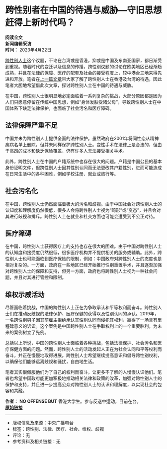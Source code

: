 # 跨性别者在中国的待遇与威胁—守旧思想赶得上新时代吗？

**阅读全文**  
**新闻编辑采访**  
**时间：** 2023年4月22日  

[跨性别人士](https://tw.news.yahoo.com/tag/跨性别人士)这个议题，不论在台湾或是香港，抑或是中国及东南亚国家，都日渐受到重视。随着时代的变迁以及信息的传播，跨性别议题的讨论在欧美地区已经渐趋成熟，并且在法律的保障、医疗的配套及社会的接受程度上，较中港台三地来得先进和开放。笔者在[上一篇文章](https://www.rti.org.tw/news/view/id/2164836)带大家了解了跨性别人士在香港及台湾的待遇，因此笔者大胆地希望借此次文章，探讨跨性别人士在中国的待遇与威胁。

在中国，跨性别人士很明显地必定面临着一系列复杂的挑战，大部分原因都是因为人们只愿意停留在传统中国思想，例如“身体发肤受诸父母”，导致跨性别人士在中国体系下缺乏法律保护，也面临了社会污名和医疗障碍。

## 法律保障严重不足

中国并未为跨性别人士提供全面的法律保护。虽然政府在2001年将同性恋从精神疾病名单上删除，但并未同样保护跨性别人士。变性手术在法律上是合法的，但由于高昂的成本和缺乏保险覆盖，仍有许多人无法接受相关手术。

此外，跨性别人士在中国的户籍系统中也存在很大的问题。户籍是中国公民的基本身份证明文件，但跨性别人士因其性别认同而无法更改其户籍性别，进而可能造成在日常生活中的各种困难，例如学校注册、就业或旅行等。

## 社会污名化

在中国，跨性别人士仍然面临着极大的污名和歧视。由于中国社会对跨性别人士的认知度和理解度仍然很低，很多人会将跨性别人士视为“畸形”或“变态”，并且会对其进行歧视和排斥。跨性别人士在就业和社交方面也可能会遭受到不公正对待。

## 医疗障碍

在中国，跨性别人士获得医疗上的支持也存在很大的困难。由于中国对跨性别人士的认知度和接受度仍然很低，很多医疗机构并不提供相关的服务或辅助。此外，跨性别人士也可能面临到医疗保险的限制，例如：中国政府对跨性别人士的态度也是相对复杂的。一方面，政府在一些地区已经开始推行性别重置手术，并且逐渐加强对跨性别人士的保障和支持，但另一方面，政府也将跨性别人士视为一种社会问题，并且对其进行管控和限制。

## 维权示威活动

尽管面临着挑战，中国的跨性别人士正在为争取承认和平等权利而奋斗。跨性别人士们在推动反歧视的法律保护、医疗保健的获得以及性别认同的承认。2019年，一名跨性别男子因其前雇主拒绝承认其性别认同而侵犯其权利，赢得了一场具有里程碑意义的诉讼。这个案例是中国跨性别人士在争取权利上的一个重要胜利，为未来的案例树立了先例。

总括以上所说，中国的跨性别人士面临着各种挑战，包括法律保护、社会污名和医疗保健方面的问题。然而，跨性别人士的活动发起人正在为社会认同和平等权利而奋斗，并正在慢慢地取得进展。跨性别人士希望继续提高意识和倡导跨性别权利，以确保他们能够远离歧视和骚扰，自由地生活。

笔者其实很佩服他们为了自己的权利而奋斗，让更多不了解的人慢慢认识他们。笔者也希望中国政府能更加积极地推动相关法律和政策的改革，加强对跨性别人士的保护和支持，并且进一步提高公众对跨性别人士的认识和理解度，以实现社会的包容和共融。

**作者：** **NO OFFENSE BUT**  香港大学生。参与反送中运动，目前在台。  
**[原始链接](https://www.rti.org.tw/news/view/id/2165571)**  

--- 

* 版权信息及来源：中央广播电台  
* 标签：跨性别、法律、医疗、社会、维权、歧视  
* 评论：无  
* 参考资料及相关链接：无  